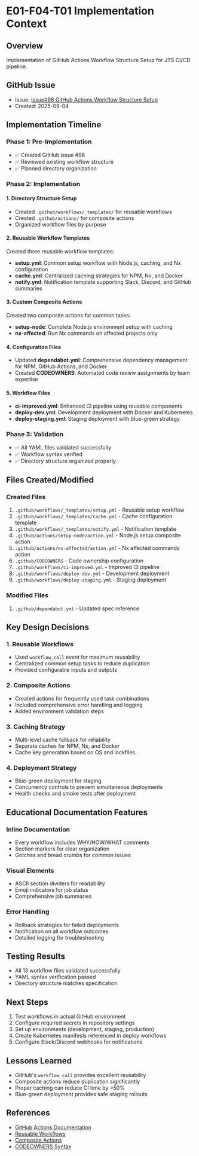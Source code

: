 # E01-F04-T01 Implementation Context

## Overview
Implementation of GitHub Actions Workflow Structure Setup for JTS CI/CD pipeline.

## GitHub Issue
- Issue: [Issue#98 GitHub Actions Workflow Structure Setup](https://github.com/ddoachi/jts/issues/98)
- Created: 2025-09-04

## Implementation Timeline

### Phase 1: Pre-Implementation
- ✅ Created GitHub issue #98
- ✅ Reviewed existing workflow structure
- ✅ Planned directory organization

### Phase 2: Implementation

#### 1. Directory Structure Setup
- Created `.github/workflows/_templates/` for reusable workflows
- Created `.github/actions/` for composite actions
- Organized workflow files by purpose

#### 2. Reusable Workflow Templates
Created three reusable workflow templates:
- **setup.yml**: Common setup workflow with Node.js, caching, and Nx configuration
- **cache.yml**: Centralized caching strategies for NPM, Nx, and Docker
- **notify.yml**: Notification template supporting Slack, Discord, and GitHub summaries

#### 3. Custom Composite Actions
Created two composite actions for common tasks:
- **setup-node**: Complete Node.js environment setup with caching
- **nx-affected**: Run Nx commands on affected projects only

#### 4. Configuration Files
- Updated **dependabot.yml**: Comprehensive dependency management for NPM, GitHub Actions, and Docker
- Created **CODEOWNERS**: Automated code review assignments by team expertise

#### 5. Workflow Files
- **ci-improved.yml**: Enhanced CI pipeline using reusable components
- **deploy-dev.yml**: Development deployment with Docker and Kubernetes
- **deploy-staging.yml**: Staging deployment with blue-green strategy

### Phase 3: Validation
- ✅ All YAML files validated successfully
- ✅ Workflow syntax verified
- ✅ Directory structure organized properly

## Files Created/Modified

### Created Files
1. `.github/workflows/_templates/setup.yml` - Reusable setup workflow
2. `.github/workflows/_templates/cache.yml` - Cache configuration template
3. `.github/workflows/_templates/notify.yml` - Notification template
4. `.github/actions/setup-node/action.yml` - Node.js setup composite action
5. `.github/actions/nx-affected/action.yml` - Nx affected commands action
6. `.github/CODEOWNERS` - Code ownership configuration
7. `.github/workflows/ci-improved.yml` - Improved CI pipeline
8. `.github/workflows/deploy-dev.yml` - Development deployment
9. `.github/workflows/deploy-staging.yml` - Staging deployment

### Modified Files
1. `.github/dependabot.yml` - Updated spec reference

## Key Design Decisions

### 1. Reusable Workflows
- Used `workflow_call` event for maximum reusability
- Centralized common setup tasks to reduce duplication
- Provided configurable inputs and outputs

### 2. Composite Actions
- Created actions for frequently used task combinations
- Included comprehensive error handling and logging
- Added environment validation steps

### 3. Caching Strategy
- Multi-level cache fallback for reliability
- Separate caches for NPM, Nx, and Docker
- Cache key generation based on OS and lockfiles

### 4. Deployment Strategy
- Blue-green deployment for staging
- Concurrency controls to prevent simultaneous deployments
- Health checks and smoke tests after deployment

## Educational Documentation Features

### Inline Documentation
- Every workflow includes WHY/HOW/WHAT comments
- Section markers for clear organization
- Gotchas and bread crumbs for common issues

### Visual Elements
- ASCII section dividers for readability
- Emoji indicators for job status
- Comprehensive job summaries

### Error Handling
- Rollback strategies for failed deployments
- Notification on all workflow outcomes
- Detailed logging for troubleshooting

## Testing Results
- All 13 workflow files validated successfully
- YAML syntax verification passed
- Directory structure matches specification

## Next Steps
1. Test workflows in actual GitHub environment
2. Configure required secrets in repository settings
3. Set up environments (development, staging, production)
4. Create Kubernetes manifests referenced in deploy workflows
5. Configure Slack/Discord webhooks for notifications

## Lessons Learned
- GitHub's `workflow_call` provides excellent reusability
- Composite actions reduce duplication significantly
- Proper caching can reduce CI time by >50%
- Blue-green deployment provides safe staging rollouts

## References
- [GitHub Actions Documentation](https://docs.github.com/en/actions)
- [Reusable Workflows](https://docs.github.com/en/actions/using-workflows/reusing-workflows)
- [Composite Actions](https://docs.github.com/en/actions/creating-actions/creating-a-composite-action)
- [CODEOWNERS Syntax](https://docs.github.com/en/repositories/managing-your-repositorys-settings-and-features/customizing-your-repository/about-code-owners)